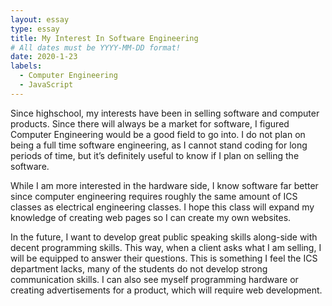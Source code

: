 ```yaml
---
layout: essay
type: essay
title: My Interest In Software Engineering
# All dates must be YYYY-MM-DD format!
date: 2020-1-23
labels:
  - Computer Engineering
  - JavaScript
---
```


Since highschool, my interests have been in selling software and computer products. Since there will always be a market for software, I figured Computer Engineering would be a good field to go into. I do not plan on being a full time software engineering, as I cannot stand coding for long periods of time, but it’s definitely useful to know if I plan on selling the software. 

While I am more interested in the hardware side, I know software far better since computer engineering requires roughly the same amount of ICS classes as electrical engineering classes. I hope this class will expand my knowledge of creating web pages so I can create my own websites. 

In the future, I want to develop great public speaking skills along-side with decent programming skills. This way, when a client asks what I am selling, I will be equipped to answer their questions. This is something I feel the ICS department lacks, many of the students do not develop strong communication skills. I can also see myself programming hardware or creating advertisements for a product, which will require web development. 
